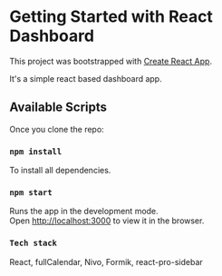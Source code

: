 # Getting Started with React Dashboard

This project was bootstrapped with [Create React App](https://github.com/facebook/create-react-app).

It's a simple react based dashboard app.

## Available Scripts

Once you clone the repo:

### `npm install`

To install all dependencies.

### `npm start`

Runs the app in the development mode.\
Open [http://localhost:3000](http://localhost:3000) to view it in the browser.

### `Tech stack`

React, fullCalendar, Nivo, Formik, react-pro-sidebar
